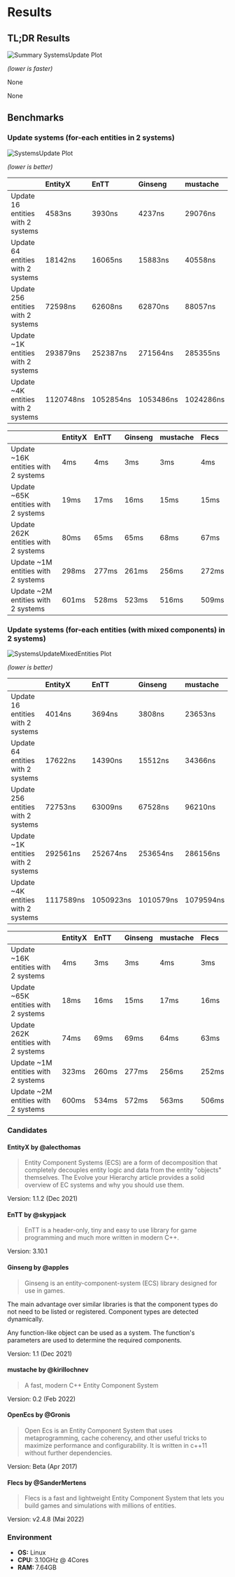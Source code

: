 # Results

## TL;DR Results

![Summary SystemsUpdate Plot](img/SystemsUpdate.png)

_(lower is faster)_

None

None



## Benchmarks

### Update systems (for-each entities in 2 systems)

![SystemsUpdate Plot](img/SystemsUpdate.png)

_(lower is better)_

|                                      | EntityX   | EnTT      | Ginseng   | mustache   | Flecs    |
|:-------------------------------------|:----------|:----------|:----------|:-----------|:---------|
| Update    16 entities with 2 systems | 4583ns    | 3930ns    | 4237ns    | 29076ns    | 5938ns   |
| Update    64 entities with 2 systems | 18142ns   | 16065ns   | 15883ns   | 40558ns    | 17545ns  |
| Update   256 entities with 2 systems | 72598ns   | 62608ns   | 62870ns   | 88057ns    | 63986ns  |
| Update   ~1K entities with 2 systems | 293879ns  | 252387ns  | 271564ns  | 285355ns   | 250973ns |
| Update   ~4K entities with 2 systems | 1120748ns | 1052854ns | 1053486ns | 1024286ns  | 968006ns |

|                                      | EntityX   | EnTT   | Ginseng   | mustache   | Flecs   |
|:-------------------------------------|:----------|:-------|:----------|:-----------|:--------|
| Update  ~16K entities with 2 systems | 4ms       | 4ms    | 3ms       | 3ms        | 4ms     |
| Update  ~65K entities with 2 systems | 19ms      | 17ms   | 16ms      | 15ms       | 15ms    |
| Update  262K entities with 2 systems | 80ms      | 65ms   | 65ms      | 68ms       | 67ms    |
| Update   ~1M entities with 2 systems | 298ms     | 277ms  | 261ms     | 256ms      | 272ms   |
| Update   ~2M entities with 2 systems | 601ms     | 528ms  | 523ms     | 516ms      | 509ms   |


### Update systems (for-each entities (with mixed components) in 2 systems)

![SystemsUpdateMixedEntities Plot](img/SystemsUpdateMixedEntities.png)

_(lower is better)_

|                                      | EntityX   | EnTT      | Ginseng   | mustache   | Flecs    |
|:-------------------------------------|:----------|:----------|:----------|:-----------|:---------|
| Update    16 entities with 2 systems | 4014ns    | 3694ns    | 3808ns    | 23653ns    | 6146ns   |
| Update    64 entities with 2 systems | 17622ns   | 14390ns   | 15512ns   | 34366ns    | 16599ns  |
| Update   256 entities with 2 systems | 72753ns   | 63009ns   | 67528ns   | 96210ns    | 64041ns  |
| Update   ~1K entities with 2 systems | 292561ns  | 252674ns  | 253654ns  | 286156ns   | 250901ns |
| Update   ~4K entities with 2 systems | 1117589ns | 1050923ns | 1010579ns | 1079594ns  | 965099ns |

|                                      | EntityX   | EnTT   | Ginseng   | mustache   | Flecs   |
|:-------------------------------------|:----------|:-------|:----------|:-----------|:--------|
| Update  ~16K entities with 2 systems | 4ms       | 3ms    | 3ms       | 4ms        | 3ms     |
| Update  ~65K entities with 2 systems | 18ms      | 16ms   | 15ms      | 17ms       | 16ms    |
| Update  262K entities with 2 systems | 74ms      | 69ms   | 69ms      | 64ms       | 63ms    |
| Update   ~1M entities with 2 systems | 323ms     | 260ms  | 277ms     | 256ms      | 252ms   |
| Update   ~2M entities with 2 systems | 600ms     | 534ms  | 572ms     | 563ms      | 506ms   |





### Candidates

#### EntityX by @alecthomas 

> Entity Component Systems (ECS) are a form of decomposition that completely decouples entity logic and data from the entity "objects" themselves. The Evolve your Hierarchy article provides a solid overview of EC systems and why you should use them.

Version: 1.1.2 (Dec 2021)

#### EnTT by @skypjack 

> EnTT is a header-only, tiny and easy to use library for game programming and much more written in modern C++.

Version: 3.10.1

#### Ginseng by @apples 

> Ginseng is an entity-component-system (ECS) library designed for use in games.

The main advantage over similar libraries is that the component types do not need to be listed or registered. Component types are detected dynamically.

Any function-like object can be used as a system. The function's parameters are used to determine the required components.

Version: 1.1 (Dec 2021)

#### mustache by @kirillochnev 

> A fast, modern C++ Entity Component System

Version: 0.2 (Feb 2022)

#### OpenEcs by @Gronis 

> Open Ecs is an Entity Component System that uses metaprogramming, cache coherency, and other useful tricks to maximize performance and configurability. It is written in c++11 without further dependencies.

Version: Beta (Apr 2017)

#### Flecs by @SanderMertens 

> Flecs is a fast and lightweight Entity Component System that lets you build games and simulations with millions of entities.

Version: v2.4.8 (Mai 2022)




### Environment

* **OS:** Linux
* **CPU:** 3.10GHz @ 4Cores
* **RAM:** 7.64GB

